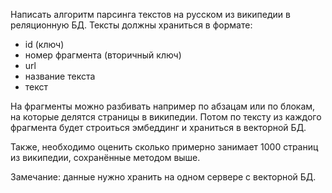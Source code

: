 Написать алгоритм парсинга текстов на русском из википедии в реляционную БД.
Тексты должны храниться в формате:
- id (ключ)
- номер фрагмента (вторичный ключ)
- url
- название текста
- текст

На фрагменты можно разбивать например по абзацам или по блокам, на которые делятся страницы в википедии.
Потом по тексту из каждого фрагмента будет строиться эмбеддинг и храниться в векторной БД.

Также, необходимо оценить сколько примерно занимает 1000 страниц из википедии, сохранённые методом выше.

Замечание: данные нужно хранить на одном сервере с векторной БД.